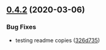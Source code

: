 ## [0.4.2](https://github.com/sarkahn/test_actions/compare/v0.4.1...v0.4.2) (2020-03-06)


### Bug Fixes

* testing readme copies ([326d735](https://github.com/sarkahn/test_actions/commit/326d735431ce6447fdba675351341e4c59bca49f))
